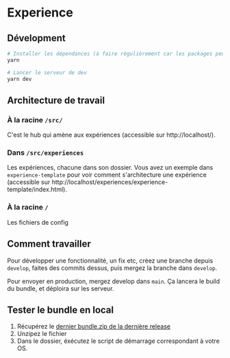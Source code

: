 # Experience

## Dévelopment

```bash
# Installer les dépendances (à faire régulièrement car les packages peuvent êtres mis à jour)
yarn

# Lancer le serveur de dev
yarn dev
```

## Architecture de travail

### À la racine `/src/`

C'est le hub qui amène aux expériences (accessible sur http://localhost/).

### Dans `/src/experiences`

Les expériences, chacune dans son dossier.
Vous avez un exemple dans `experience-template` pour voir comment s'architecture une expérience (accessible sur http://localhost/experiences/experience-template/index.html).

### À la racine `/`

Les fichiers de config

## Comment travailler

Pour développer une fonctionnalité, un fix etc, créez une branche depuis `develop`, faites des commits dessus, puis mergez la branche dans `develop`.

Pour envoyer en production, mergez develop dans `main`. Ça lancera le build du bundle, et déploira sur les serveur.

## Tester le bundle en local

1. Récupérez le [dernier bundle.zip de la dernière release](https://github.com/nuit-musee-musba/experience/releases/latest/download/bundle.zip)
2. Unzipez le fichier
3. Dans le dossier, éxécutez le script de démarrage correspondant à votre OS.
